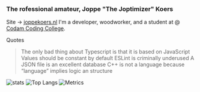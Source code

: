 ### The rofessional amateur, Joppe "The Joptimizer" Koers

Site -> [joppekoers.nl](https://joppekoers.nl)
I'm a developer, woodworker, and a student at @ [Codam Coding College](https://github.com/codam-coding-college).

Quotes
> The only bad thing about Typescript is that it is based on JavaScript
> Values should be constant by default
> ESLint is criminally underused
> A JSON file is an excellent database
> C++ is not a language because “language” implies logic an structure


![stats](https://github-readme-stats.vercel.app/api?username=sirmorfield&theme=dark&show_icons=true)
![Top Langs](https://github-readme-stats.vercel.app/api/top-langs/?username=sirmorfield&theme=dark&layout=compact)
![Metrics](https://metrics.lecoq.io/SirMorfield)
